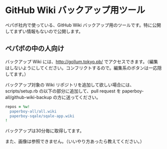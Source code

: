 # GitHub Wiki バックアップ用ツール

ペパボ社内で使っている、GitHub Wiki バックアップ用のツールです。特に公開してまずい情報もないので公開します。

## ペパボの中の人向け

バックアップ Wiki には、http://gollum.tokyo.pb/ でアクセスできます。（編集はしないようにしてください。コンフリクトするので。編集系のボタンは一応隠してます。）

バックアップ対象の Wiki リポジトリを追加して欲しい場合には、scripts/setup.rb の以下の部分に追加して、pull request を paperboy-all/github-wiki-backup の方に送ってください。

```ruby
repos = %w!
  paperboy-all/all.wiki
  paperboy-sqale/sqale-app.wiki
!
```

バックアップは30分毎に取得してます。

また、画像は参照できません。（いいやり方あったら教えてください。）


